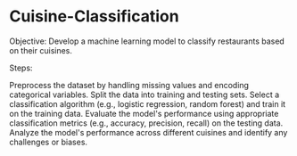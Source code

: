 # Cuisine-Classification
Objective: Develop a machine learning model to
classify restaurants based on their cuisines.

Steps:

Preprocess the dataset by handling missing values
and encoding categorical variables.
Split the data into training and testing sets.
Select a classification algorithm (e.g., logistic
regression, random forest) and train it on the
training data.
Evaluate the model's performance using
appropriate classification metrics (e.g., accuracy,
precision, recall) on the testing data.
Analyze the model's performance across different
cuisines and identify any challenges or biases.

